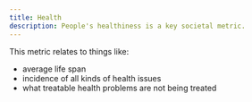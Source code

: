 ```yaml
---
title: Health
description: People's healthiness is a key societal metric.
---
```


This metric relates to things like:

* average life span
* incidence of all kinds of health issues
* what treatable health problems are not being treated
